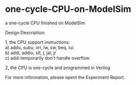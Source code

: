 # one-cycle-CPU-on-ModelSim
a one-cycle CPU finished on ModelSim


Design Description:

1, the CPU support instructions:  
a) addu, subu, ori, lw, sw, beq, lui.  
b) addi, addiu, slt, j, jal, jr  
c) addi temporarily don't handle overflow.

2, the CPU is one-cycle and programmed in Verilog


For more information, please opent the Experiment Report.
